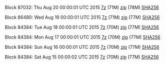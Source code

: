 Block 87032: Thu Aug 20 00:00:01 UTC 2015 [7z](https://transfer.sh/1fDwbN/bootstrap.dat.20150820.7z) (71M) [zip](https://transfer.sh/VxdDb/bootstrap.dat.20150820.zip) (78M) [SHA256](https://transfer.sh/LnjqU/sha256.txt)

Block 86480: Wed Aug 19 00:00:01 UTC 2015 [7z](https://transfer.sh/GEodE/bootstrap.dat.20150819.7z) (71M) [zip](https://transfer.sh/uMVML/bootstrap.dat.20150819.zip) (77M) [SHA256](https://transfer.sh/u5L8m/sha256.txt)

Block 84384: Tue Aug 18 00:00:01 UTC 2015 [7z](https://transfer.sh/VpV3k/bootstrap.dat.20150818.7z) (70M) [zip](https://transfer.sh/LU3Gl/bootstrap.dat.20150818.zip) (77M) [SHA256](https://transfer.sh/qyvEQ/sha256.txt)

Block 84384: Mon Aug 17 00:00:01 UTC 2015 [7z](https://transfer.sh/QIM3b/bootstrap.dat.20150817.7z) (70M) [zip](https://transfer.sh/16VsXg/bootstrap.dat.20150817.zip) (77M) [SHA256](https://transfer.sh/viQRb/sha256.txt)

Block 84384: Sun Aug 16 00:00:01 UTC 2015 [7z](https://transfer.sh/5d9za/bootstrap.dat.20150816.7z) (70M) [zip](https://transfer.sh/HZZgm/bootstrap.dat.20150816.zip) (77M) [SHA256](https://transfer.sh/1c7Xkx/sha256.txt)

Block 84384: Sat Aug 15 00:00:02 UTC 2015 [7z](https://transfer.sh/8kP1C/bootstrap.dat.20150815.7z) (70M) [zip](https://transfer.sh/yGXyC/bootstrap.dat.20150815.zip) (77M) [SHA256](https://transfer.sh/VOOV/sha256.txt)
